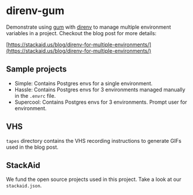 # direnv-gum

Demonstrate using [gum](https://github.com/charmbracelet/gum) with [direnv](https://github.com/direnv/direnv) to manage multiple environment variables in a project. Checkout the blog post for more details:

[https://stackaid.us/blog/direnv-for-multiple-environments/](https://stackaid.us/blog/direnv-for-multiple-environments/)

## Sample projects

* Simple: Contains Postgres envs for a single environment.
* Hassle: Contains Postgres envs for 3 environments managed manually in the `.envrc` file.
* Supercool: Contains Postgres envs for 3 environments. Prompt user for environment.

## VHS

`tapes` directory contains the VHS recording instructions to generate GIFs used in the blog post.

## StackAid

We fund the open source projects used in this project. Take a look at our `stackaid.json`.

